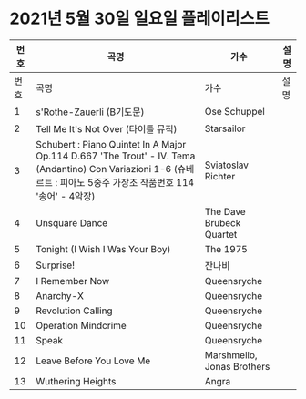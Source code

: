 # 2021년 5월 30일 일요일 플레이리스트

| 번호 | 곡명 | 가수 | 설명 |
|------|------|------|------|
| 번호 | 곡명 | 가수 | 설명 |
| 1 | s'Rothe-Zauerli (B기도문) | Ose Schuppel |  |
| 2 | Tell Me It's Not Over (타이틀 뮤직) | Starsailor |  |
| 3 | Schubert : Piano Quintet In A Major Op.114 D.667 'The Trout' - IV. Tema (Andantino) Con Variazioni 1-6 (슈베르트 : 피아노 5중주 가장조 작품번호 114 '송어' - 4악장) | Sviatoslav Richter |  |
| 4 | Unsquare Dance | The Dave Brubeck Quartet |  |
| 5 | Tonight (I Wish I Was Your Boy) | The 1975 |  |
| 6 | Surprise! | 잔나비 |  |
| 7 | I Remember Now | Queensryche |  |
| 8 | Anarchy-X | Queensryche |  |
| 9 | Revolution Calling | Queensryche |  |
| 10 | Operation Mindcrime | Queensryche |  |
| 11 | Speak | Queensryche |  |
| 12 | Leave Before You Love Me | Marshmello, Jonas Brothers |  |
| 13 | Wuthering Heights | Angra |  |
